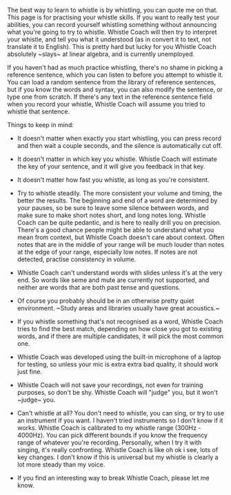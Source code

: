 The best way to learn to whistle is by whistling, you can quote me on that. This page is for practising your whistle skills. If you want to really test your abilities, you can record yourself whistling something without announcing what you're going to try to whistle. Whistle Coach will then try to interpret your whistle, and tell you what it understood (as in convert it to text, not translate it to English). This is pretty hard but lucky for you Whistle Coach absolutely \~slays\~ at linear algebra, and is currently unemployed.

If you haven't had as much practice whistling, there's no shame in picking a reference sentence, which you can listen to before you attempt to whistle it. You can load a random sentence from the library of reference sentences, but if you know the words and syntax, you can also modify the sentence, or type one from scratch. If there's any text in the reference sentence field when you record your whistle, Whistle Coach will assume you tried to whistle that sentence.

Things to keep in mind:

- It doesn't matter when exactly you start whistling, you can press record and then wait a couple seconds, and the silence is automatically cut off.

- It doesn't matter in which key you whistle. Whistle Coach will estimate the key of your sentence, and it will give you feedback in that key.

- It doesn't matter how fast you whistle, as long as you're consistent.

- Try to whistle steadily. The more consistent your volume and timing, the better the results. The beginning and end of a word are determined by your pauses, so be sure to leave some silence between words, and make sure to make short notes short, and long notes long. Whistle Coach can be quite pedantic, and is here to really drill you on precision. There's a good chance people might be able to understand what you mean from context, but Whistle Coach doesn't care about context. Often notes that are in the middle of your range will be much louder than notes at the edge of your range, especially low notes. If notes are not detected, practise consistency in volume.

- Whistle Coach can't understand words with slides unless it's at the very end. So words like seme and mute are currently not supported, and neither are words that are both past tense and questions.

- Of course you probably should be in an otherwise pretty quiet environment. ~Study areas and libraries usually have great acoustics.~

- If you whistle something that's not recognised as a word, Whistle Coach tries to find the best match, depending on how close you got to existing words, and if there are multiple candidates, it will pick the most common one.

- Whistle Coach was developed using the built-in microphone of a laptop for testing, so unless your mic is extra extra bad quality, it should work just fine.

- Whistle Coach will not save your recordings, not even for training purposes, so don't be shy. Whistle Coach will \"judge\" you, but it won't \~judge\~ you.

- Can't whistle at all? You don't need to whistle, you can sing, or try to use an instrument if you want. I haven't tried instruments so I don't know if it works. Whistle Coach is calibrated to my whistle range (300Hz - 4000Hz). You can pick different bounds if you know the frequency range of whatever you're recording. Personally, when I try it with singing, it's really confronting. Whistle Coach is like oh ok i see, lots of key changes. I don't know if this is universal but my whistle is clearly a lot more steady than my voice.

- If you find an interesting way to break Whistle Coach, please let me know.